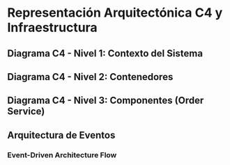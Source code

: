# Representación Arquitectónica C4 y Infraestructura

## Diagrama C4 - Nivel 1: Contexto del Sistema

## Diagrama C4 - Nivel 2: Contenedores

## Diagrama C4 - Nivel 3: Componentes (Order Service)

## Arquitectura de Eventos

### Event-Driven Architecture Flow
